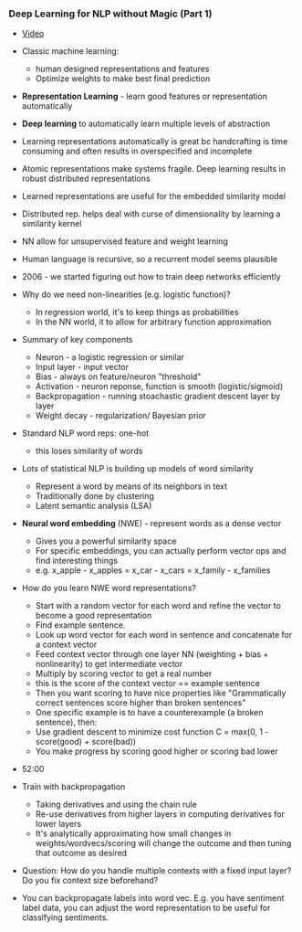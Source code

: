 ### Deep Learning for NLP without Magic (Part 1)

* [Video](https://www.youtube.com/watch?v=eixGKz0Asr8)

* Classic machine learning: 
  * human designed representations and features
  * Optimize weights to make best final prediction

* **Representation Learning** - learn good features or representation automatically

* **Deep learning** to automatically learn multiple levels of abstraction

* Learning representations automatically is great bc handcrafting is time
  consuming and often results in overspecified and incomplete

* Atomic representations make systems fragile.  Deep learning results in 
  robust distributed representations

* Learned representations are useful for the embedded similarity model

* Distributed rep. helps deal with curse of dimensionality by learning a
  similarity kernel

* NN allow for unsupervised feature and weight learning

* Human language is recursive, so a recurrent model seems plausible

* 2006 - we started figuring out how to train deep networks efficiently

* Why do we need non-linearities (e.g. logistic function)? 
  * In regression world, it's to keep things as probabilities
  * In the NN world, it to allow for arbitrary function approximation

* Summary of key components
  * Neuron - a logistic regression or similar
  * Input layer - input vector
  * Bias - always on feature/neuron "threshold"
  * Activation - neuron reponse, function is smooth (logistic/sigmoid)
  * Backpropagation - running stoachastic gradient descent layer by layer
  * Weight decay - regularization/ Bayesian prior

* Standard NLP word reps: one-hot
  * this loses similarity of words


* Lots of statistical NLP is building up models of word similarity
  * Represent a word by means of its neighbors in text
  * Traditionally done by clustering
  * Latent semantic analysis (LSA)


* **Neural word embedding** (NWE) - represent words as a dense vector
  * Gives you a powerful similarity space
  * For specific embeddings, you can actually perform vector ops and find interesting things
  * e.g. x_apple - x_apples = x_car - x_cars = x_family - x_families

* How do you learn NWE word representations?
    * Start with a random vector for each word and refine the vector to become a good representation
    * Find example sentence. 
    * Look up word vector for each word in sentence and concatenate for a context vector
    * Feed context vector through one layer NN (weighting + bias + nonlinearity) to get intermediate vector
    * Multiply by scoring vector to get a real number
    * this is the score of the context vector == example sentence
    * Then you want scoring to have nice properties like "Grammatically correct sentences score higher than broken sentences"
    * One specific example is to have a counterexample (a broken sentence), then:
    * Use gradient descent to minimize cost function C = max(0, 1 - score(good) + score(bad))
    * You make progress by scoring good higher or scoring bad lower

* 52:00

* Train with backpropagation
  * Taking derivatives and using the chain rule
  * Re-use derivatives from higher layers in computing derivatives for lower layers
  * It's analytically approximating how small changes in weights/wordvecs/scoring will
    change the outcome and then tuning that outcome as desired


* Question: How do you handle multiple contexts with a fixed input layer?  Do you fix context size beforehand?

* You can backpropagate labels into word vec.  E.g. you have sentiment label
  data, you can adjust the word representation to be useful for classifying
  sentiments.



